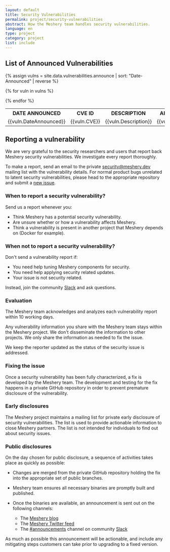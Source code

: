 ```yaml
---
layout: default
title: Security Vulnerabilities
permalink: project/security-vulnerabilities
abstract: How the Meshery team handles security vulnerabilities.
language: en
type: project
category: project
list: include
---
```


## List of Announced Vulnerabilities

<table>
<tr>
  <th> DATE ANNOUNCED </th>
  <th> CVE ID </th>
  <th> DESCRIPTION </th>
  <th> AFFECTED COMPONENT </th>
  <th> VULNERABLE VERSION </th>
  <th> PATCHED VERSION </th>
  <th> FIX DETAILS </th>
  <th> LINKS </th>
</tr>
{% assign vulns = site.data.vulnerabilities.announce | sort: "Date-Announced" | reverse %}

{% for vuln in vulns %}

<tr>
  <td> {{vuln.DateAnnounced}} </td>
  <td> {{vuln.CVE}} </td>
  <td> {{vuln.Description}} </td>
  <td> {{vuln.AffectedComponent}} </td>
  <td> {{vuln.VulnerableVersion}} </td>
  <td> {{vuln.PatchedVersion}} </td>
  <td> {{vuln.FixDetails}} </td>
  <td> {{vuln.Links}} </td>
</tr>

{% endfor %}
</table>

## Reporting a vulnerability

We are very grateful to the security researchers and users that report
back Meshery security vulnerabilities. We investigate every report thoroughly.

To make a report, send an email to the private
[security@meshery.dev](mailto:security@meshery.dev)
mailing list with the vulnerability details. For normal product bugs
unrelated to latent security vulnerabilities, please head to
the appropriate repository and submit a [new issue](https://github.com/meshery/meshery/issues/new/choose).

### When to report a security vulnerability?

Send us a report whenever you:

- Think Meshery has a potential security vulnerability.
- Are unsure whether or how a vulnerability affects Meshery.
- Think a vulnerability is present in another project that Meshery
depends on (Docker for example).

### When not to report a security vulnerability?

Don't send a vulnerability report if:

- You need help tuning Meshery components for security.
- You need help applying security related updates.
- Your issue is not security related.

Instead, join the community [Slack](https://slack.meshery.io/) and ask questions.

### Evaluation

The Meshery team acknowledges and analyzes each vulnerability report within 10 working days.

Any vulnerability information you share with the Meshery team stays
within the Meshery project. We don't disseminate the information to other
projects. We only share the information as needed to fix the issue.

We keep the reporter updated as the status of the security issue is addressed.

### Fixing the issue

Once a security vulnerability has been fully characterized, a fix is developed by the Meshery team.
The development and testing for the fix happens in a private GitHub repository in order to prevent
premature disclosure of the vulnerability.

### Early disclosures

The Meshery project maintains a mailing list for private early disclosure of security vulnerabilities. 
The list is used to provide actionable information to close Meshery partners. The list is not intended 
for individuals to find out about security issues.

### Public disclosures

On the day chosen for public disclosure, a sequence of activities takes place as quickly as possible:

- Changes are merged from the private GitHub repository holding the fix into the appropriate set of public
branches.

- Meshery team ensures all necessary binaries are promptly built and published.

- Once the binaries are available, an announcement is sent out on the following channels:
  - The [Meshery blog](https://meshery.io/blog/)
  - The [Meshery Twitter feed](https://twitter.com/mesheryio)
  - The [#announcements](https://layer5io.slack.com/archives/CSF3PSZT9) channel on community [Slack](https://slack.meshery.io/)

As much as possible this announcement will be actionable, and include any mitigating steps customers can take prior to upgrading to a fixed version.


